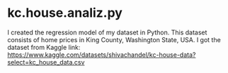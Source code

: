 # kc.house.analiz.py
I created the regression model of my dataset in Python. This dataset consists of home prices in King County, Washington State, USA. I got the dataset from Kaggle
link: https://www.kaggle.com/datasets/shivachandel/kc-house-data?select=kc_house_data.csv
